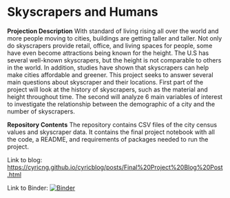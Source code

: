 # Skyscrapers and Humans

**Projection Description**
With standard of living rising all over the world and more people moving to cities, buildings are getting taller and taller. Not only do skyscrapers provide retail, office, and living spaces for people, some have even become attractions being known for the height. The U.S has several well-known skyscrapers, but the height is not comparable to others in the world. In addition, studies have shown that skyscrapers can help make cities affordable and greener. This project seeks to answer several main questions about skyscraper and their locations. First part of the project will look at the history of skyscrapers, such as the material and height throughout time. The second will analyze 6 main variables of interest to investigate the relationship between the demographic of a city and the number of skyscrapers. 

**Repository Contents**
The repository contains CSV files of the city census values and skyscraper data. It contains the final project notebook with all the code, a README, and requirements of packages needed to run the project.

Link to blog: https://cyricng.github.io/cyricblog/posts/Final%20Project%20Blog%20Post.html

Link to Binder:
[![Binder](https://mybinder.org/badge_logo.svg)](https://mybinder.org/v2/gh/cyricng/DH140_Final_Project.git/HEAD)
